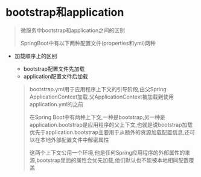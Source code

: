 # bootstrap和application

> 微服务中bootstrap和application之间的区别
>
> SpringBoot中有以下两种配置文件(properties和yml)两种

- 加载顺序上的区别

  - bootstrap配置文件先加载
  - application配置文件后加载

  > bootstrap.yml用于应用程序上下文的引导阶段,由父Spring ApplicationContext加载.父ApplicationContext被加载到使用application.yml的之前
  >
  > 在Spring Boot中有两种上下文,一种是bootstrap,另一种是application.bootstrap是应用程序的父上下文,也就是说bootstrap加载优先于application.bootstrap主要用于从额外的资源加载配置信息,还可以在本地外部配置文件中解密属性
  >
  > 这两个上下文公用一个环境,他是任何Spring应用程序的外部属性的来源,bootstrap里面的属性会优先加载,他们默认也不能被本地相同配置覆盖

